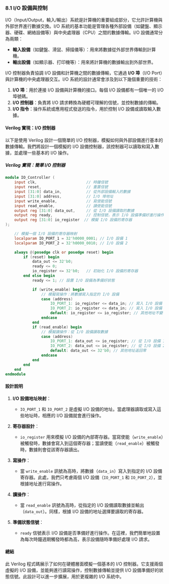 ### **8.1 I/O 設備與控制**

I/O（Input/Output，輸入/輸出）系統是計算機的重要組成部分，它允許計算機與外部世界進行數據交換。I/O 系統的基本功能是管理各種外部設備（如鍵盤、顯示器、硬碟、網絡設備等）與中央處理器（CPU）之間的數據傳輸。I/O 設備通常分為兩類：

- **輸入設備**（如鍵盤、滑鼠、掃描儀等）：用來將數據從外部世界傳輸到計算機。
- **輸出設備**（如顯示器、打印機等）：用來將計算機的數據輸出到外部世界。

I/O 控制器負責協調 I/O 設備和計算機之間的數據傳輸，它通過 **I/O 埠**（I/O Port）與計算機的中央處理器交互。I/O 系統的設計通常會涉及到以下幾個重要的技術：

1. **I/O 埠**：用於連接 I/O 設備與計算機的接口。每個 I/O 設備都有一個唯一的 I/O 埠號碼。
2. **I/O 控制器**：負責將 I/O 請求轉換為硬體可理解的信號，並控制數據的傳輸。
3. **I/O 指令**：操作系統或應用程式發送的指令，用於控制 I/O 設備或讀取輸入數據。

#### **Verilog 實現：I/O 控制器**

以下是使用 Verilog 設計一個簡單的 I/O 控制器，模擬如何與外部設備進行基本的數據傳輸。我們將設計一個模擬的 I/O 設備控制器，該控制器可以讀取和寫入數據，並處理一些基本的 I/O 操作。

##### **Verilog 實現：簡單 I/O 控制器**

```verilog
module IO_Controller (
    input clk,                      // 時鐘信號
    input reset,                    // 重置信號
    input [31:0] data_in,           // 從外部設備輸入的數據
    input [31:0] address,           // I/O 埠地址
    input write_enable,             // 寫使能信號
    input read_enable,              // 讀使能信號
    output reg [31:0] data_out,     // 從 I/O 設備讀取的數據
    output reg ready,               // 控制信號，表示 I/O 設備準備好進行操作
    output reg [31:0] io_register  // 模擬 I/O 設備的寄存器
);

    // 模擬一個 I/O 設備的寄存器映射
    localparam IO_PORT_1 = 32'h0000_0001; // I/O 設備 1
    localparam IO_PORT_2 = 32'h0000_0010; // I/O 設備 2

    always @(posedge clk or posedge reset) begin
        if (reset) begin
            data_out <= 32'b0;
            ready <= 0;
            io_register <= 32'b0;   // 初始化 I/O 設備的寄存器
        end else begin
            ready <= 1; // 設置 I/O 設備為準備好狀態

            if (write_enable) begin
                // 模擬寫操作：將數據寫入指定的 I/O 設備
                case (address)
                    IO_PORT_1: io_register <= data_in; // 寫入 I/O 設備 1
                    IO_PORT_2: io_register <= data_in; // 寫入 I/O 設備 2
                    default: io_register <= io_register; // 其他地址不變
                endcase
            end
            if (read_enable) begin
                // 模擬讀操作：從 I/O 設備讀取數據
                case (address)
                    IO_PORT_1: data_out <= io_register; // 從 I/O 設備 1 讀取數據
                    IO_PORT_2: data_out <= io_register; // 從 I/O 設備 2 讀取數據
                    default: data_out <= 32'b0; // 其他地址返回零
                endcase
            end
        end
    end
endmodule
```

#### **設計說明**

1. **I/O 設備地址映射**：
   - `IO_PORT_1` 和 `IO_PORT_2` 是虛擬 I/O 設備的地址。當處理器讀取或寫入這些地址時，相應的 I/O 設備就會進行操作。

2. **寄存器設計**：
   - `io_register` 用來模擬 I/O 設備的內部寄存器。當寫使能（`write_enable`）被觸發時，數據會寫入到這個寄存器；當讀使能（`read_enable`）被觸發時，數據則會從該寄存器讀出。

3. **寫操作**：
   - 當 `write_enable` 訊號為高時，將數據（`data_in`）寫入到指定的 I/O 設備寄存器。此處，我們只考慮兩個 I/O 設備（`IO_PORT_1` 和 `IO_PORT_2`），並根據地址進行寫操作。

4. **讀操作**：
   - 當 `read_enable` 訊號為高時，從指定的 I/O 設備讀取數據並輸出（`data_out`）。同樣，根據 I/O 設備的地址選擇要讀取的寄存器。

5. **準備狀態信號**：
   - `ready` 信號表示 I/O 設備是否準備好進行操作。在這裡，我們簡單地設置為每次時鐘週期觸發時都為高，表示設備隨時準備好處理 I/O 請求。

#### **總結**

此 Verilog 程式碼展示了如何在硬體層面模擬一個基本的 I/O 控制器。它支援兩個虛擬的 I/O 設備，並能夠進行讀寫操作，控制數據傳輸並提供 I/O 設備準備好的狀態信號。此設計可以進一步擴展，用於更複雜的 I/O 系統中。